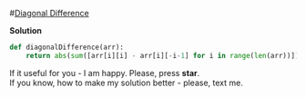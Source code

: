 #[Diagonal Difference](https://www.hackerrank.com/challenges/diagonal-difference/problem)

**Solution**
<br>
```python
def diagonalDifference(arr):    
    return abs(sum([arr[i][i] - arr[i][-i-1] for i in range(len(arr))]))
```

If it useful for you - I am happy. Please, press **star**.
<br>
If you know, how to make my solution better - please, text me.
